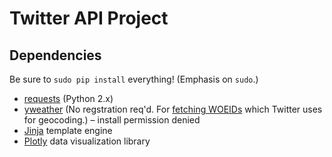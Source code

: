 # Twitter API Project

## Dependencies
Be sure to `sudo pip install` everything! (Emphasis on `sudo`.)
* [requests](http://docs.python-requests.org/en/latest/) (Python 2.x)
* [yweather](https://pypi.python.org/pypi/yweather/) (No regstration req'd. For [fetching WOEIDs](https://yweather.readthedocs.org/en/v0.1/usage.html#fetch-a-location-s-woeid) which Twitter uses for geocoding.) &ndash; install permission denied
* [Jinja](http://jinja.pocoo.org/) template engine
* [Plotly](https://plot.ly/python/) data visualization library